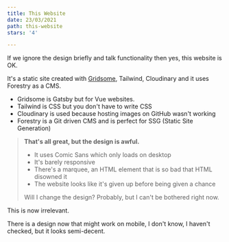 ```yaml
---
title: This Website
date: 23/03/2021
path: this-website
stars: '4'

---
```

If we ignore the design briefly and talk functionality then yes, this website is OK.

It's a static site created with [Gridsome](/gridsome "Gridsome review"), Tailwind, Cloudinary and it uses Forestry as a CMS.

* Gridsome is Gatsby but for Vue websites.
* Tailwind is CSS but you don't have to write CSS
* Cloudinary is used because hosting images on GitHub wasn't working
* Forestry is a Git driven CMS and is perfect for SSG (Static Site Generation)

> **That's all great, but the design is awful.**
>
> * It uses Comic Sans which only loads on desktop
> * It's barely responsive
> * There's a marquee, an HTML element that is so bad that HTML disowned it
> * The website looks like it's given up before being given a chance
>
> Will I change the design? Probably, but I can't be bothered right now.

This is now irrelevant.

There is a design now that might work on mobile, I don't know, I haven't checked, but it looks semi-decent.